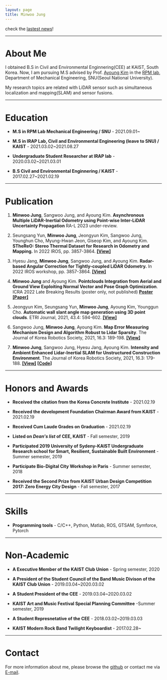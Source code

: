 ```yaml
---
layout: page
title: Minwoo Jung
---
```


check the [lastest news](https://minwoo0611.github.io/lastest/)!

---

# **About Me** 

I obtained B.S in Civil and Environmental Enginnering(CEE) at KAIST, South Korea. Now, I am pursuing M.S advised by Prof. [Ayoung Kim](https://ayoungk.github.io/) in the [RPM lab](https://rpm.snu.ac.kr/), Department of Mechanical Engineering, SNU(Seoul National University).

My research topics are related with LiDAR sensor such as simultaneous localization and mapping(SLAM) and sensor fusions.

---
# **Education**

+ **M.S in RPM Lab Mechanical Engineering / SNU** - 2021.09.01~

+ **M.S in IRAP Lab, Civil and Environmental Engineering (leave to SNU) / KAIST** - 2021.03.02~2021.08.27

+ **Undergraduate Student Researcher at IRAP lab** - 2020.03.02~2021.03.01

+ **B.S Civil and Environmental Enginnering / KAIST** - 2017.02.27~2021.02.19

---

# **Publication** 
1. **Minwoo Jung**, Sangwoo Jung, and Ayoung Kim. **Asynchronous Multiple LiDAR-Inertial Odometry using Point-wise Inter-LiDAR Uncertainty Propagation** RA-L 2023 under-review.

1. Seungsang Yun, **Minwoo Jung**, Jeongyun Kim, Sangwoo Jung, Younghun Cho, Myung-Hwan Jeon, Giseop Kim, and Ayoung Kim. **STheReO: Stereo Thermal Dataset for Research in Odometry and Mapping.** In 2022 IROS, pp. 3857-3864. **[[View]](https://ieeexplore.ieee.org/stamp/stamp.jsp?arnumber=9981857)**

1. Hyesu Jang, **Minwoo Jung**, Sangwoo Jung, and Ayoung Kim. **Radar-based Angular Correction for Tightly-coupled LiDAR Odometry.** In 2022 IROS workshop, pp. 3857-3864. **[[View]](https://iros2022-pnarude.github.io/pdf/PNARUDE_IROS2022_Hyesu_Jang_Radar-based_Angular_Correction_for_TIghtly-coupled_LiDAR_Odometry.pdf)**

1. **Minwoo Jung** and Ayoung Kim. **Pointclouds Integration from Aerial and Ground View Exploiting Normal Vector and Pose Graph Optimization**. ICRA 2022 Late Breaking Results (poster only, not published) **[Poster](https://file.notion.so/f/s/0c5a2d77-42aa-4f38-acb2-b3c2e48e4647/iros2022-mwjung.pdf?id=3b26985f-f7ac-49b1-86a9-94225ce5866b&table=block&spaceId=8108fdc3-3e6e-45cc-b935-3761bb91875d&expirationTimestamp=1682048180953&signature=C3kpNNesHPthvL9aoc-k8WCND0ofkW13SsVNbjHJF90&downloadName=iros2022-poster-mwjung.pdf)** **[[Paper]](https://file.notion.so/f/s/5eec08a3-9f12-4e0d-9b95-2603f9d80f6e/iros2022_poster_mwjung.pdf?id=c850ad72-e0db-43bd-ae06-170dd3280565&table=block&spaceId=8108fdc3-3e6e-45cc-b935-3761bb91875d&expirationTimestamp=1682048218387&signature=vBNYRIMas7F6ZMgMo41F-BANrgNqQawSY4i_kU9-Q6o&downloadName=iros2022_poster_mwjung.pdf)**

1.  Jeongyun Kim, Seungsang Yun, **Minwoo Jung**, Ayoung Kim, Younggun Cho. **Automatic wall slant angle map generation using 3D point clouds**. ETRI Journal, 2021, 43.4: 594-602. **[[View]](https://onlinelibrary.wiley.com/doi/pdfdirect/10.4218/etrij.2021-0053)**

1. Sangwoo Jung, **Minwoo Jung**, Ayoung Kim. **Map Error Measuring Mechanism Design and Algorithm Robust to Lidar Sparsity**. The Journal of Korea Robotics Society, 2021, 16.3: 189-198. **[[View]](https://koreascience.kr/article/JAKO202124553302652.pdf)**

1. **Minwoo Jung**, Sangwoo Jung, Hyesu Jang, Ayoung Kim. **Intensity and Ambient Enhanced Lidar-Inertial SLAM for Unstructured Construction Environment**. The Journal of Korea Robotics Society, 2021, 16.3: 179-188. **[[View]](https://koreascience.kr/article/JAKO202124553299651.pdf)** **[[Code](https://github.com/minwoo0611/IA_LIO_SAM)]**

---
# **Honors and Awards**

+ **Received the citation from the Korea Concrete Institute** - 2021.02.19

+ **Received the development Foundation Chairman Award from KAIST** - 2021.02.19

+ **Received Cum Laude Grades on Graduation** - 2021.02.19

+ **Listed on _Dean's list_ of CEE, KAIST** - Fall semester, 2019

+ **Participated 2019 University of Sydeny-KAIST Undergraduate Research school for Smart, Resilient, Sustainable Built Environment** - Summer semester, 2019

+ **Participate Bio-Digital City Workshop in Paris** - Summer semester, 2018

+ **Received the Second Prize from KAIST Urban Design Competition 2017: Zero Energy City Design** - Fall semester, 2017

---

# **Skills**

+ **Programming tools** - C/C++, Python, Matlab, ROS, GTSAM, Symforce, Pytorch

---

# **Non-Academic**

+ **A Executive Member of the KAIST Club Union** - Spring semester, 2020

+ **A President of the Student Council of the Band Music Divison of the KAIST Club Union** - 2019.03.04~2020.03.02

+ **A Student President of the CEE** - 2019.03.04~2020.03.02

+ **KAIST Art and Music Fextival Special Planning Committee** -Summer semester, 2019

+ **A Student Represnetative of the CEE** - 2018.03.02~2019.03.03

+ **KAIST Modern Rock Band Twilight Keyboardist** - 2017.02.28~ 

---
# **Contact**

For more information about me, please browse the [github](https://github.com/minwoo0611) or contact me via [E-mail](moonshot@snu.ac.kr).
